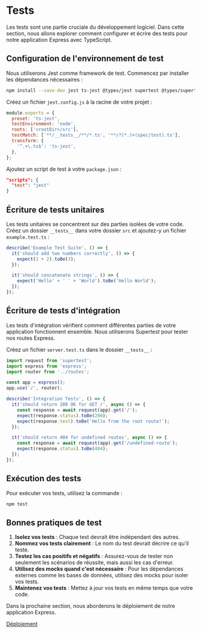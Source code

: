 # Tests

Les tests sont une partie cruciale du développement logiciel. Dans cette section, nous allons explorer comment configurer et écrire des tests pour notre application Express avec TypeScript.

## Configuration de l'environnement de test

Nous utiliserons Jest comme framework de test. Commencez par installer les dépendances nécessaires :

```bash
npm install --save-dev jest ts-jest @types/jest supertest @types/supertest
```

Créez un fichier `jest.config.js` à la racine de votre projet :

```javascript
module.exports = {
  preset: 'ts-jest',
  testEnvironment: 'node',
  roots: ['<rootDir>/src'],
  testMatch: ['**/__tests__/**/*.ts', '**/?(*.)+(spec|test).ts'],
  transform: {
    '^.+\.ts$': 'ts-jest',
  },
};
```

Ajoutez un script de test à votre `package.json` :

```json
"scripts": {
  "test": "jest"
}
```

## Écriture de tests unitaires

Les tests unitaires se concentrent sur des parties isolées de votre code. Créez un dossier `__tests__` dans votre dossier `src` et ajoutez-y un fichier `example.test.ts` :

```typescript
describe('Example Test Suite', () => {
  it('should add two numbers correctly', () => {
    expect(1 + 2).toBe(3);
  });

  it('should concatenate strings', () => {
    expect('Hello' + ' ' + 'World').toBe('Hello World');
  });
});
```

## Écriture de tests d'intégration

Les tests d'intégration vérifient comment différentes parties de votre application fonctionnent ensemble. Nous utiliserons Supertest pour tester nos routes Express.

Créez un fichier `server.test.ts` dans le dossier `__tests__` :

```typescript
import request from 'supertest';
import express from 'express';
import router from '../routes';

const app = express();
app.use('/', router);

describe('Integration Tests', () => {
  it('should return 200 OK for GET /', async () => {
    const response = await request(app).get('/');
    expect(response.status).toBe(200);
    expect(response.text).toBe('Hello from the root route!');
  });

  it('should return 404 for undefined routes', async () => {
    const response = await request(app).get('/undefined-route');
    expect(response.status).toBe(404);
  });
});
```

## Exécution des tests

Pour exécuter vos tests, utilisez la commande :

```bash
npm test
```

## Bonnes pratiques de test

1. **Isolez vos tests** : Chaque test devrait être indépendant des autres.
2. **Nommez vos tests clairement** : Le nom du test devrait décrire ce qu'il teste.
3. **Testez les cas positifs et négatifs** : Assurez-vous de tester non seulement les scénarios de réussite, mais aussi les cas d'erreur.
4. **Utilisez des mocks quand c'est nécessaire** : Pour les dépendances externes comme les bases de données, utilisez des mocks pour isoler vos tests.
5. **Maintenez vos tests** : Mettez à jour vos tests en même temps que votre code.

Dans la prochaine section, nous aborderons le déploiement de notre application Express.

[Déploiement](7_deployment.md)